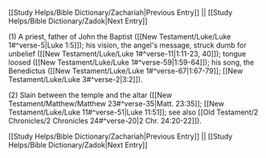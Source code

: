 [[Study Helps/Bible Dictionary/Zachariah|Previous Entry]]  ||  [[Study Helps/Bible Dictionary/Zadok|Next Entry]]

 (1) A priest, father of John the Baptist ([[New Testament/Luke/Luke 1#^verse-5|Luke 1:5]]); his vision, the angel's message, struck dumb for unbelief ([[New Testament/Luke/Luke 1#^verse-11|1:11-23, 40]]); tongue loosed ([[New Testament/Luke/Luke 1#^verse-59|1:59-64]]); his song, the Benedictus ([[New Testament/Luke/Luke 1#^verse-67|1:67-79]]; [[New Testament/Luke/Luke 3#^verse-2|3:2]]).

 (2) Slain between the temple and the altar ([[New Testament/Matthew/Matthew 23#^verse-35|Matt. 23:35]]; [[New Testament/Luke/Luke 11#^verse-51|Luke 11:51]]; see also [[Old Testament/2 Chronicles/2 Chronicles 24#^verse-20|2 Chr. 24:20-22]]).

[[Study Helps/Bible Dictionary/Zachariah|Previous Entry]]  ||  [[Study Helps/Bible Dictionary/Zadok|Next Entry]]